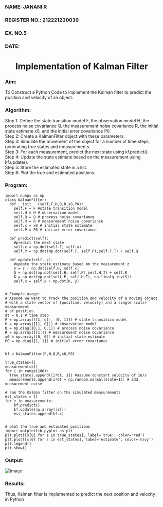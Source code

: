 <H3>NAME: JANANI R</H3>
<H3>REGISTER NO.: 212221230039</H3>
<H3>EX. NO.5</H3>
<H3>DATE:</H3>
<H1 ALIGN =CENTER> Implementation of Kalman Filter</H1>
<H3>Aim:</H3> To Construct a Python Code to implement the Kalman filter to predict the position and velocity of an object.
<H3>Algorithm:</H3>
Step 1: Define the state transition model F, the observation model H, the process noise covariance Q, the measurement noise covariance R, the initial state estimate x0, and the initial error covariance P0.<BR>
Step 2:  Create a KalmanFilter object with these parameters.<BR>
Step 3: Simulate the movement of the object for a number of time steps, generating true states and measurements. <BR>
Step 3: For each measurement, predict the next state using kf.predict().<BR>
Step 4: Update the state estimate based on the measurement using kf.update().<BR>
Step 5: Store the estimated state in a list.<BR>
Step 6: Plot the true and estimated positions.<BR>

### Program:
```
import numpy as np
class KalmanFilter:
  def __init__ (self,F,H,Q,R,x0,P0):
    self.F = F #state transition model
    self.H = H # observation model
    self.Q = Q # process noise covariance
    self.R = R # measurement noise covariance
    self.x = x0 # initial state extimate
    self.P = P0 # initial error covariance
  
  def predict(self):
    #predict the next state
    self.x = np.dot(self.F, self.x)
    self.P = np.dot(np.dot(self.F, self.P),self.F.T) + self.Q
  
  def update(self, z):
    #update the state estimate based on the measurement z
    y = z - np.dot(self.H, self.x)
    S = np.dot(np.dot(self.H, self.P),self.H.T) + self.R
    K = np.dot(np.dot(self.P, self.H.T), np.linalg.inv(S))
    self.x = self.x + np.dot(K, y)


# Example usage:
# Assume we want to track the position and velocity of a moving object
# with a state vector of [position, velocity] and a single scalar measurement
# of position.
dt = 0.1 # time step
F = np.array([[1, dt], [0, 1]]) # state transition model
H = np.array([[1, 0]]) # observation model
Q = np.diag([0.1, 0.1]) # process noise covariance
R = np.array([[1]]) # measurement noise covariance
x0 = np.array([0, 0]) # initial state estimate
P0 = np.diag([1, 1]) # initial error covariance


kf = KalmanFilter(F,H,Q,R,x0,P0)

true_states=[]
measurements=[]
for i in range(100):
  true_states.append([i*dt, 1]) #assume constant velocity of 1m/s
  measurements.append(i*dt + np.random.normal(scale=1)) # add measurement noise

# run the Kalman filter on the simulated measurements
est_states = []
for z in measurements:
    kf.predict()
    kf.update(np.array([z]))
    est_states.append(kf.x)


# plot the true and estimated positions
import matplotlib.pyplot as plt
plt.plot([s[0] for s in true_states], label='true', color='red')
plt.plot([s[0] for s in est_states], label='estimate', color='navy')
plt.legend()
plt.show()
```

### Output:
![image](https://github.com/Janani-2003/Ex-5--AAI/assets/94288340/906feb9e-09ce-4076-87a6-9796c6436604)

<H3>Results:</H3>
Thus, Kalman filter is implemented to predict the next position and   velocity in Python



